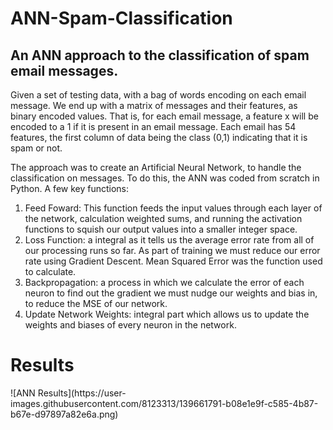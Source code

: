 <h1> ANN-Spam-Classification </h1>
<h2> An ANN approach to the classification of spam email messages.</h2>

<p> Given a set of testing data, with a bag of words encoding on each email message. We end up with a matrix of messages and their features, as binary encoded values. That is, for each email message, a feature x will be encoded to a 1 if it is present in an email message. Each email has 54 features, the first column of data being the class (0,1) indicating that it is spam or not. </p>

The approach was to create an Artificial Neural Network, to handle the classification on messages. To do this, the ANN was coded from scratch in Python.
A few key functions:
<ol>
<li>Feed Foward: This function feeds the input values through each layer of the network, calculation weighted sums, and running the activation functions to squish our output values into a smaller integer space.</li>
<li>Loss Function: a integral as it tells us the average error rate from all of our processing runs so far. As part of training we must reduce our error rate using Gradient Descent. Mean Squared Error was the function used to calculate.</li>
<li>Backpropagation: a process in which we calculate the error of each neuron to find out the gradient we must nudge our weights and bias in, to reduce the MSE of our network.</li>
<li>Update Network Weights: integral part which allows us to update the weights and biases of every neuron in the network.</li>
</ol>


<h1>Results</h1>
![ANN Results](https://user-images.githubusercontent.com/8123313/139661791-b08e1e9f-c585-4b87-b67e-d97897a82e6a.png)
